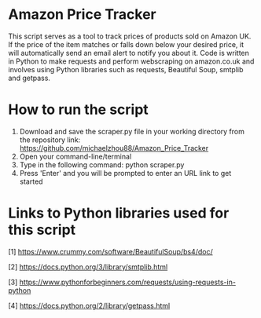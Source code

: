 ﻿# Amazon Price Tracker
This script serves as a tool to track prices of products sold on Amazon UK. If the price of the item matches or falls down below your desired price, it will automatically send an email alert to notify you about it. Code is written in Python to make requests and perform webscraping on amazon.co.uk and involves using Python libraries such as requests, Beautiful Soup, smtplib and getpass.

# How to run the script
1. Download and save the scraper.py file in your working directory from the repository link: https://github.com/michaelzhou88/Amazon_Price_Tracker
2. Open your command-line/terminal 
3. Type in the following command: python scraper.py
4. Press 'Enter' and you will be prompted to enter an URL link to get started

# Links to Python libraries used for this script
[1] https://www.crummy.com/software/BeautifulSoup/bs4/doc/

[2] https://docs.python.org/3/library/smtplib.html

[3] https://www.pythonforbeginners.com/requests/using-requests-in-python

[4] https://docs.python.org/2/library/getpass.html

